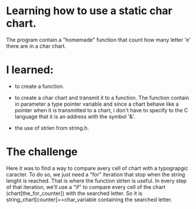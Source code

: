 # Learning how to use a static char chart.
The program contain a "homemade" function that count how many letter 'e' there are in a char chart.

# I learned:

* to create a function.

* to create a char chart and transmit it to a function. The function contain in parameter a type pointer variable and since a chart behave like a pointer when it is transmitted to a chart, i don't have to specify to the C language that it is an address with the symbol '&'.

* the use of strlen from string.h.

# The challenge
Here it was to find a way to compare avery cell of chart with a typograpgic caracter.
To do so, we just need a "for" iteration that stop when the string lenght is reached. That is where the function strlen is useful.
In every step of that iteration, we'll use a "if" to compare every cell of the chart (chart[the_for_counter]) with the searched letter.
So it is string_chart[counter]==char_variable containing the searched letter.
